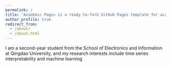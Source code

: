 ```yaml
---
permalink: /
title: "Academic Pages is a ready-to-fork GitHub Pages template for academic personal websites"
author_profile: true
redirect_from: 
  - /about/
  - /about.html
---
```


I am a second-year student from the School of Electronics and Information at Qingdao University, and my research interests include time series interpretability and machine learning
